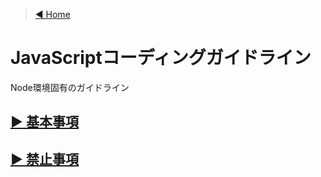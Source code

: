 > [◀︎ Home](../../README.md)

# JavaScriptコーディングガイドライン

Node環境固有のガイドライン

## [▶︎ 基本事項](./基本事項.md)

## [▶︎ 禁止事項](./禁止事項.md)
